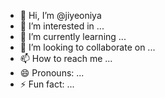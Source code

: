 - 👋 Hi, I’m @jiyeoniya
- 👀 I’m interested in ...
- 🌱 I’m currently learning ...
- 💞️ I’m looking to collaborate on ...
- 📫 How to reach me ...
- 😄 Pronouns: ...
- ⚡ Fun fact: ...

<!---
jiyeoniya/jiyeoniya is a ✨ special ✨ repository because its `README.md` (this file) appears on your GitHub profile.
You can click the Preview link to take a look at your changes.
--->
